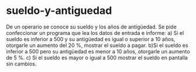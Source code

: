 # sueldo-y-antiguedad
De un operario se conoce su sueldo y los años de antigüedad. Se pide confeccionar un programa que lea los datos de entrada e informe:
a) Si el sueldo es inferior a 500 y su antigüedad es igual o superior a 10 años, otorgarle un aumento del 20 %, mostrar el sueldo a pagar.
b)Si el sueldo es inferior a 500 pero su antigüedad es menor a 10 años, otorgarle un aumento de 5 %.
c) Si el sueldo es mayor o igual a 500 mostrar el sueldo en pantalla sin cambios.
